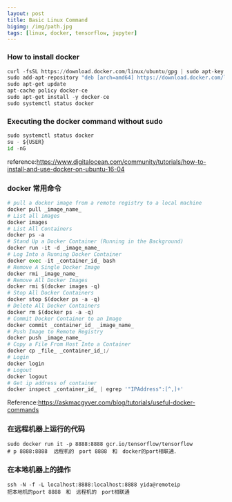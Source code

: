 ```yaml
---
layout: post
title: Basic Linux Command
bigimg: /img/path.jpg
tags: [linux, docker, tensorflow, jupyter]
---
```


### How to install docker
```python
curl -fsSL https://download.docker.com/linux/ubuntu/gpg | sudo apt-key add -
sudo add-apt-repository "deb [arch=amd64] https://download.docker.com/linux/ubuntu $(lsb_release -cs) stable"
sudo apt-get update
apt-cache policy docker-ce
sudo apt-get install -y docker-ce
sudo systemctl status docker

```

### Executing the docker command without sudo 
```python
sudo systemctl status docker
su - ${USER}
id -nG
```
reference:https://www.digitalocean.com/community/tutorials/how-to-install-and-use-docker-on-ubuntu-16-04
### docker 常用命令

```Python 
# pull a docker image from a remote registry to a local machine
docker pull _image_name_
# List all images
docker images
# List All Containers
docker ps -a
# Stand Up a Docker Container (Running in the Background)
docker run -it -d _image_name_
# Log Into a Running Docker Container
docker exec -it _container_id_ bash
# Remove A Single Docker Image
docker rmi _image_name_
# Remove All Docker Images
docker rmi $(docker images -q)
# Stop All Docker Containers
docker stop $(docker ps -a -q)
# Delete All Docker Containers
docker rm $(docker ps -a -q)
# Commit Docker Container to an Image
docker commit _container_id_ _image_name_
# Push Image to Remote Registry
docker push _image_name_
# Copy a File From Host Into a Container
docker cp _file_ _container_id_:/
# Login
docker login
# Logout
docker logout
# Get ip address of container
docker inspect _container_id_ | egrep '"IPAddress":[^,]+'
```
Reference:https://askmacgyver.com/blog/tutorials/useful-docker-commands





### 在远程机器上运行的代码

```
sudo docker run it -p 8888:8888 gcr.io/tensorflow/tensorflow
# p 8888:8888  远程机的　port 8888　和　docker的port相联通．
```
### 在本地机器上的操作

```
ssh -N -f -L localhost:8888:localhost:8888 yida@remoteip
把本地机的port 8888　和　远程机的　port相联通
```


